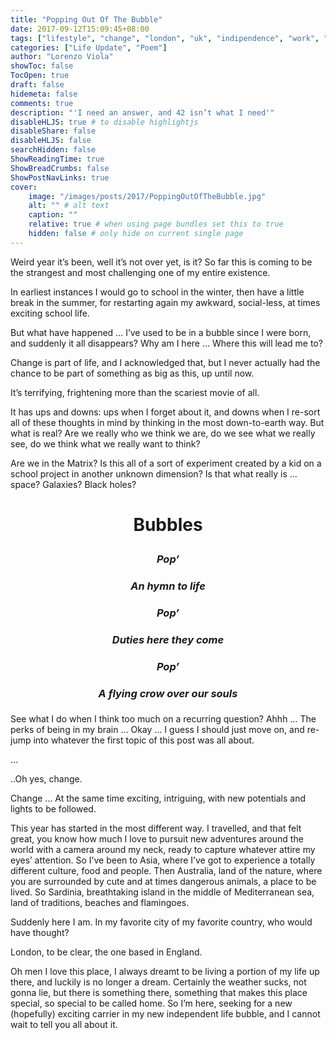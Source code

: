 ```yaml
---
title: "Popping Out Of The Bubble"
date: 2017-09-12T15:09:45+08:00
tags: ["lifestyle", "change", "london", "uk", "indipendence", "work", "responsibility", "moving"]
categories: ["Life Update", "Poem"]
author: "Lorenzo Viola"
showToc: false
TocOpen: true
draft: false
hidemeta: false
comments: true
description: "'I need an answer, and 42 isn’t what I need'"
disableHLJS: true # to disable highlightjs
disableShare: false
disableHLJS: false
searchHidden: false
ShowReadingTime: true
ShowBreadCrumbs: false
ShowPostNavLinks: true
cover:
    image: "/images/posts/2017/PoppingOutOfTheBubble.jpg"
    alt: "" # alt text
    caption: ""
    relative: true # when using page bundles set this to true
    hidden: false # only hide on current single page
---
```


<!--more-->
Weird year it’s been, well it’s not over yet, is it?
So far this is coming to be the strangest and most challenging one of my entire existence.

In earliest instances I would go to school in the winter, then have a little break in the summer, for restarting again my awkward, social-less, at times exciting school life.

But what have happened …
I’ve used to be in a bubble since I were born, and suddenly it all disappears?
Why am I here … Where this will lead me to?

Change is part of life, and I acknowledged that, but I never actually had the chance to be part of something as big as this, up until now.

It’s terrifying,
frightening more than the scariest movie of all.

It has ups and downs: ups when I forget about it, and downs when I re-sort all of these thoughts in mind by thinking in the most down-to-earth way. But what is real?
Are we really who we think we are, do we see what we really see, do we think what we really want to think?

Are we in the Matrix?
Is this all of a sort of experiment created by a kid on a school project in another unknown dimension? Is that what really is … space? Galaxies? Black holes?

# **<p align="center">Bubbles</p>**

### ***<p align="center">Pop’</p>***
### ***<p align="center">An hymn to life</p>***
### 
### ***<p align="center">Pop’</p>***
### ***<p align="center">Duties here they come</p>***
### 
### ***<p align="center">Pop’</p>*** 
### ***<p align="center">A flying crow over our souls</p>***
### 
See what I do when I think too much on a recurring question? Ahhh … The perks of being in my brain … Okay … I guess I should just move on, and re-jump into whatever the first topic of this post was all about.

…

..Oh yes, change.

Change … At the same time exciting, intriguing, with new potentials and lights to be followed.

This year has started in the most different way.
I travelled, and that felt great, you know how much I love to pursuit new adventures around the world with a camera around my neck, ready to capture whatever attire my eyes’ attention.
So I’ve been to Asia, where I’ve got to experience a totally different culture, food and people.
Then Australia, land of the nature, where you are surrounded by cute and at times dangerous animals, a place to be lived.
So Sardinia, breathtaking island in the middle of Mediterranean sea, land of traditions, beaches and flamingoes.

Suddenly here I am. In my favorite city of my favorite country, who would have thought?

London, to be clear, the one based in England.

Oh men I love this place, I always dreamt to be living a portion of my life up there, and luckily is no longer a dream.
Certainly the weather sucks, not gonna lie, but there is something there, something that makes this place special, so special to be called home.
So I’m here, seeking for a new (hopefully) exciting carrier in my new independent life bubble, and I cannot wait to tell you all about it.
